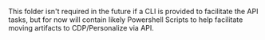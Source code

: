 This folder isn't required in the future if a CLI is provided to facilitate the API tasks, but for now will contain likely Powershell Scripts to help facilitate moving artifacts to CDP/Personalize via API.